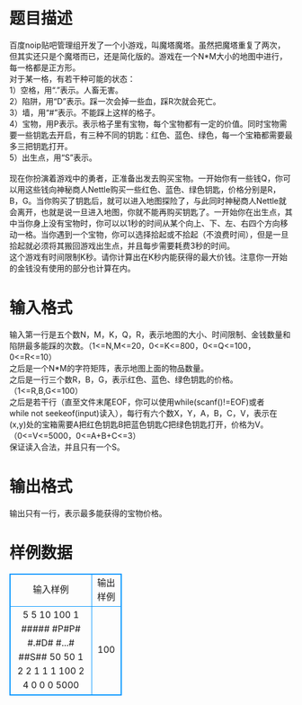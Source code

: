# 

 
 # 题目描述 
百度noip贴吧管理组开发了一个小游戏，叫魔塔魔塔。虽然把魔塔重复了两次，但其实还只是个魔塔而已，还是简化版的。游戏在一个N*M大小的地图中进行，每一格都是正方形。<BR>对于某一格，有若干种可能的状态：<BR>1）空格，用“.”表示。人畜无害。<BR>2）陷阱，用“D”表示。踩一次会掉一些血，踩R次就会死亡。<BR>3）墙，用“#”表示。不能踩上这样的格子。<BR>4）宝物，用P表示。表示格子里有宝物，每个宝物都有一定的价值。同时宝物需要一些钥匙去开启，有三种不同的钥匙：红色、蓝色、绿色，每一个宝箱都需要最多三把钥匙打开。<BR>5）出生点，用“S”表示。<BR><BR>现在你扮演着游戏中的勇者，正准备出发去购买宝物。一开始你有一些钱Q，你可以用这些钱向神秘商人Nettle购买一些红色、蓝色、绿色钥匙，价格分别是R，B，G。当你购买了钥匙后，就可以进入地图探险了，与此同时神秘商人Nettle就会离开，也就是说一旦进入地图，你就不能再购买钥匙了。一开始你在出生点，其中当你身上没有宝物时，你可以以1秒的时间从某个向上、下、左、右四个方向移动一格。当你遇到一个宝物，你可以选择拾起或不拾起（不浪费时间），但是一旦拾起就必须将其搬回游戏出生点，并且每步需要耗费3秒的时间。<BR>这个游戏有时间限制K秒。请你计算出在K秒内能获得的最大价钱。注意你一开始的金钱没有使用的部分也计算在内。<BR> 

 
 # 输入格式 
输入第一行是五个数N，M，K，Q，R，表示地图的大小、时间限制、金钱数量和陷阱最多能踩的次数。（1&lt;=N,M&lt;=20，0&lt;=K&lt;=800，0&lt;=Q&lt;=100，0&lt;=R&lt;=10）<BR>之后是一个N*M的字符矩阵，表示地图上面的物品数量。<BR>之后是一行三个数R，B，G，表示红色、蓝色、绿色钥匙的价格。（1&lt;=R,B,G&lt;=100）<BR>之后是若干行（直至文件末尾EOF，你可以使用while(scanf()!=EOF)或者while&nbsp;not&nbsp;seekeof(input)读入），每行有六个数X，Y，A，B，C，V，表示在(x,y)处的宝箱需要A把红色钥匙B把蓝色钥匙C把绿色钥匙打开，价格为V。（0&lt;=V&lt;=5000，0&lt;=A+B+C&lt;=3）<BR>保证读入合法，并且只有一个S。<BR> 

 
 # 输出格式 
输出只有一行，表示最多能获得的宝物价格。 
# 样例数据
<style>
        table,table tr th, table tr td { border:1px solid #0094ff; }
        table { width: 200px; min-height: 25px; line-height: 25px; text-align: center; border-collapse: collapse;}   
    </style>
<table>
	<tr>
		<td>输入样例</td>
		<td>输出样例</td>
	</tr>
<tr><td>5 5 10 100 1
#####
#P#P#
#.#D#
#...#
##S##
50 50 1
2 2 1 1 1 100
2 4 0 0 0 5000
</td><td>100</td></tr></table>

